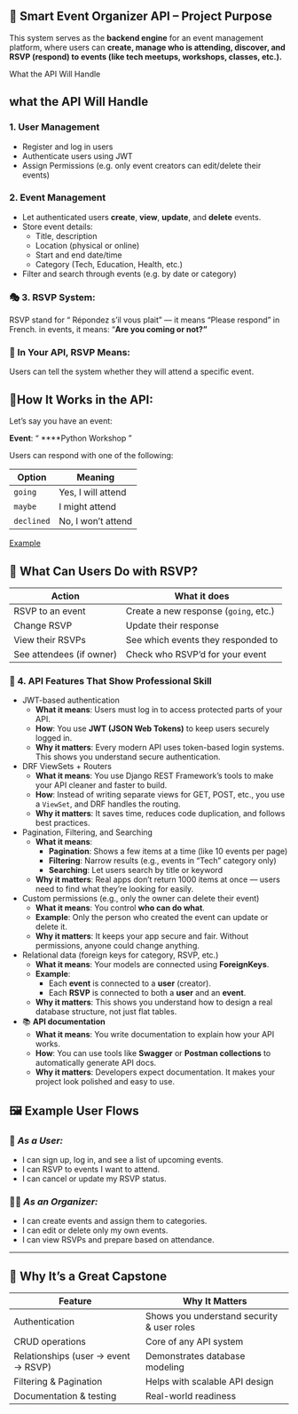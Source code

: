 ## 🎯 **Smart Event Organizer API – Project Purpose**

This system serves as the **backend engine** for an event management platform, where users can **create, manage who is attending, discover, and RSVP (respond) to events (**like tech meetups, workshops, classes, etc.**).**

What the API Will Handle 

## what the API Will Handle

### 1. User Management

- Register and log in users
- Authenticate users using JWT
- Assign Permissions (e.g. only event creators can edit/delete their events)

### 2. Event Management

- Let authenticated users **create**, **view**, **update**, and **delete** events.
- Store event details:
    - Title, description
    - Location (physical or online)
    - Start and end date/time
    - Category (Tech, Education, Health, etc.)
- Filter and search through events (e.g. by date or category)

### 🎭 3. **RSVP System:**

RSVP stand for “ Répondez s’il vous plait” — it means “Please respond” in French. in events, it means: “**Are you coming or not?”**

### 🎯 In Your API, RSVP Means:

Users can tell the system whether they will attend a specific event.

## 🧩How It Works in the API:

Let’s say you have an event:

**Event**: “ ****Python Workshop ”

Users can respond with one of the following:

| Option | Meaning |
| --- | --- |
| `going` | Yes, I will attend |
| `maybe` | I might attend |
| `declined` | No, I won’t attend |

[Example](https://www.notion.so/Example-244a7d130d22806fa74ef5e9b3cc1e6d?pvs=21)

## 👀 What Can Users Do with RSVP?

| Action | What it does |
| --- | --- |
| RSVP to an event | Create a new response (`going`, etc.) |
| Change RSVP | Update their response |
| View their RSVPs | See which events they responded to |
| See attendees (if owner) | Check who RSVP’d for your event |

### 📃 4. **API Features That Show Professional Skill**

- JWT-based authentication
    - **What it means**: Users must log in to access protected parts of your API.
    - **How**: You use **JWT (JSON Web Tokens)** to keep users securely logged in.
    - **Why it matters**: Every modern API uses token-based login systems. This shows you understand secure authentication.
- DRF ViewSets + Routers
    - **What it means**: You use Django REST Framework’s tools to make your API cleaner and faster to build.
    - **How**: Instead of writing separate views for GET, POST, etc., you use a `ViewSet`, and DRF handles the routing.
    - **Why it matters**: It saves time, reduces code duplication, and follows best practices.
- Pagination, Filtering, and Searching
    - **What it means**:
        - **Pagination**: Shows a few items at a time (like 10 events per page)
        - **Filtering**: Narrow results (e.g., events in “Tech” category only)
        - **Searching**: Let users search by title or keyword
    - **Why it matters**: Real apps don’t return 1000 items at once — users need to find what they’re looking for easily.
- Custom permissions (e.g., only the owner can delete their event)
    - **What it means**: You control **who can do what**.
    - **Example**: Only the person who created the event can update or delete it.
    - **Why it matters**: It keeps your app secure and fair. Without permissions, anyone could change anything.
- Relational data (foreign keys for category, RSVP, etc.)
    - **What it means**: Your models are connected using **ForeignKeys**.
    - **Example**:
        - Each **event** is connected to a **user** (creator).
        - Each **RSVP** is connected to both a **user** and an **event**.
    - **Why it matters**: This shows you understand how to design a real database structure, not just flat tables.
- 📚 **API documentation**
    - **What it means**: You write documentation to explain how your API works.
    - **How**: You can use tools like **Swagger** or **Postman collections** to automatically generate API docs.
    - **Why it matters**: Developers expect documentation. It makes your project look polished and easy to use.

## 🖼️ Example User Flows

### 👤 *As a User:*

- I can sign up, log in, and see a list of upcoming events.
- I can RSVP to events I want to attend.
- I can cancel or update my RSVP status.

### 👨‍💼 *As an Organizer:*

- I can create events and assign them to categories.
- I can edit or delete only my own events.
- I can view RSVPs and prepare based on attendance.

---

## 🧩 Why It’s a Great Capstone

| Feature | Why It Matters |
| --- | --- |
| Authentication | Shows you understand security & user roles |
| CRUD operations | Core of any API system |
| Relationships (user → event → RSVP) | Demonstrates database modeling |
| Filtering & Pagination | Helps with scalable API design |
| Documentation & testing | Real-world readiness |
